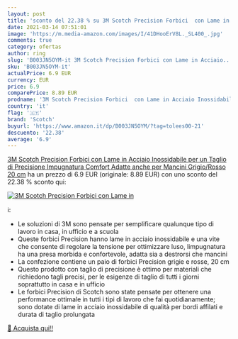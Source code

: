 ```yaml
---
layout: post
title: 'sconto del 22.38 % su 3M Scotch Precision Forbici  con Lame in  '
date: 2021-03-14 07:51:01
image: 'https://m.media-amazon.com/images/I/41DHooErV8L._SL400_.jpg'
comments: true
category: ofertas
author: ring
slug: 'B003JN5OYM-it 3M Scotch Precision Forbici con Lame in Acciaio...'
sku: 'B003JN5OYM-it'
actualPrice: 6.9 EUR
currency: EUR
price: 6.9
comparePrice: 8.89 EUR
prodname: '3M Scotch Precision Forbici  con Lame in Acciaio Inossidabile per un Taglio di Precisione  Impugnatura Comfort  Adatte anche per Mancini  Grigio/Rosso  20 cm'
country: 'it'
flag: '🇮🇹'
brand: 'Scotch'
buyurl: 'https://www.amazon.it/dp/B003JN5OYM/?tag=tolees00-21'
descuento: '22.38'
average: '6.9'
---
```


[3M Scotch Precision Forbici  con Lame in Acciaio Inossidabile per un Taglio di Precisione  Impugnatura Comfort  Adatte anche per Mancini  Grigio/Rosso  20 cm](https://www.amazon.it/dp/B003JN5OYM/?tag=tolees00-21) ha un prezzo di 6.9 EUR (originale: 8.89 EUR) con uno sconto del 22.38 % sconto qui:

[![3M Scotch Precision Forbici  con Lame in](https://m.media-amazon.com/images/I/41DHooErV8L._SL400_.jpg)](https://www.amazon.it/dp/B003JN5OYM/?tag=tolees00-21)

ℹ️:

- Le soluzioni di 3M sono pensate per semplificare qualunque tipo di lavoro in casa, in ufficio e a scuola
- Queste forbici Precision hanno lame in acciaio inossidabile e una vite che consente di regolare la tensione per ottimizzare luso, limpugnatura ha una presa morbida e confortevole, adatta sia a destrorsi che mancini
- La confezione contiene un paio di forbici Precision grigie e rosse, 20 cm
- Questo prodotto con taglio di precisione è ottimo per materiali che richiedono tagli precisi, per le esigenze di taglio di tutti i giorni soprattutto in casa e in ufficio
- Le forbici Precision di Scotch sono state pensate per ottenere una performance ottimale in tutti i tipi di lavoro che fai quotidianamente; sono dotate di lame in acciaio inossidabile di qualità per bordi affilati e durata di taglio prolungata

[🛒 Acquista qui!!](https://www.amazon.it/dp/B003JN5OYM/?tag=tolees00-21)
